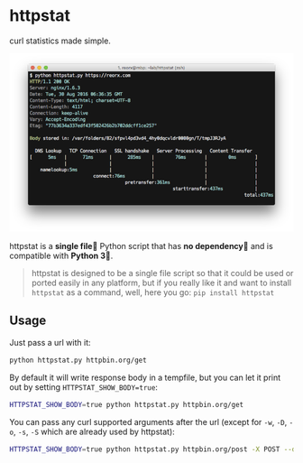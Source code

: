 # httpstat

curl statistics made simple.

![screenshot](screenshot.png)


httpstat is a **single file🌟** Python script that has **no dependency👏** and is compatible with **Python 3🍻**.

> httpstat is designed to be a single file script so that it could be used
> or ported easily in any platform, but if you really like it and want
> to install `httpstat` as a command, well, here you go: `pip install httpstat`


## Usage

Just pass a url with it:

```bash
python httpstat.py httpbin.org/get
```

By default it will write response body in a tempfile, but you can let it print out by setting `HTTPSTAT_SHOW_BODY=true`:

```bash
HTTPSTAT_SHOW_BODY=true python httpstat.py httpbin.org/get
```

You can pass any curl supported arguments after the url (except for `-w`, `-D`, `-o`, `-s`, `-S` which are already used by httpstat):

```bash
HTTPSTAT_SHOW_BODY=true python httpstat.py httpbin.org/post -X POST --data-urlencode "a=中文" -v
```
